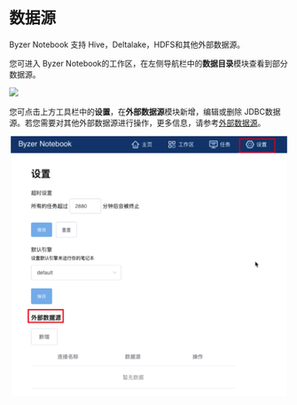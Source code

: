 # 数据源

Byzer Notebook 支持 Hive，Deltalake，HDFS和其他外部数据源。

您可进入 Byzer Notebook的工作区，在左侧导航栏中的**数据目录**模块查看到部分数据源。

<p>
  <img src="/byzer-notebook/zh-cn/datasource/images/data-catalog.png">
</p>

您可点击上方工具栏中的**设置**，在**外部数据源**模块新增，编辑或删除 JDBC数据源。若您需要对其他外部数据源进行操作，更多信息，请参考[外部数据源](../../../byzer-notebook/zh-cn/datasource/external_ds/README.md)。

<p align="center">
    <img src="/byzer-notebook/zh-cn/datasource/images/setting.png" alt="name"  width="500"/>
</p>

